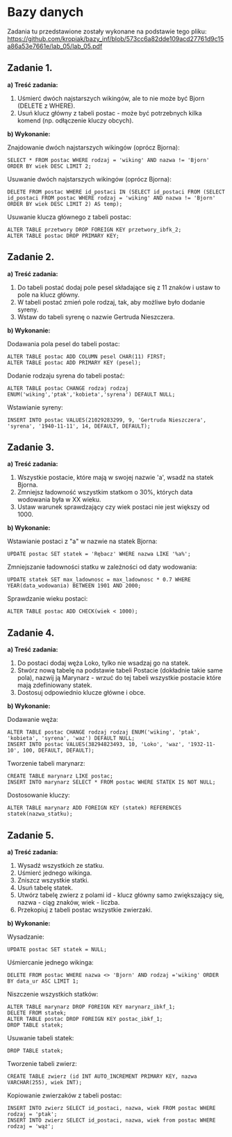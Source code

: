 # Bazy danych
Zadania tu przedstawione zostały wykonane na podstawie tego pliku: 
https://github.com/kropiak/bazy_inf/blob/573cc6a82dde109acd27761d9c15a86a53e7661e/lab_05/lab_05.pdf

##  Zadanie 1.
**a) Treść zadania:**

1. Uśmierć dwóch najstarszych wikingów, ale to nie może być Bjorn (DELETE z WHERE).
2. Usuń klucz główny z tabeli postac - może być potrzebnych kilka komend (np. odłączenie kluczy
obcych).

**b) Wykonanie:**

Znajdowanie dwóch najstarszych wikingów (oprócz Bjorna):
~~~mysql
SELECT * FROM postac WHERE rodzaj = 'wiking' AND nazwa != 'Bjorn' ORDER BY wiek DESC LIMIT 2;
~~~
Usuwanie dwóch najstarszych wikingów (oprócz Bjorna):
~~~mysql
DELETE FROM postac WHERE id_postaci IN (SELECT id_postaci FROM (SELECT id_postaci FROM postac WHERE rodzaj = 'wiking' AND nazwa != 'Bjorn' ORDER BY wiek DESC LIMIT 2) AS temp);
~~~
Usuwanie klucza głównego z tabeli postac:
~~~mysql
ALTER TABLE przetwory DROP FOREIGN KEY przetwory_ibfk_2;
ALTER TABLE postac DROP PRIMARY KEY;
~~~
## Zadanie 2.
**a) Treść zadania:**

1. Do tabeli postać dodaj pole pesel składające się z 11 znaków i ustaw to pole na klucz główny.
2. W tabeli postać zmień pole rodzaj, tak, aby możliwe było dodanie syreny.
3. Wstaw do tabeli syrenę o nazwie Gertruda Nieszczera.

**b) Wykonanie:**

Dodawania pola pesel do tabeli postac:
~~~mysql
ALTER TABLE postac ADD COLUMN pesel CHAR(11) FIRST;
ALTER TABLE postac ADD PRIMARY KEY (pesel);
~~~
Dodanie rodzaju syrena do tabeli postać:
~~~mysql
ALTER TABLE postac CHANGE rodzaj rodzaj ENUM('wiking','ptak','kobieta','syrena') DEFAULT NULL;
~~~
Wstawianie syreny:
~~~mysql
INSERT INTO postac VALUES(21029283299, 9, 'Gertruda Nieszczera', 'syrena', '1940-11-11', 14, DEFAULT, DEFAULT);
~~~

## Zadanie 3.
**a) Treść zadania:**

1. Wszystkie postacie, które mają w swojej nazwie 'a', wsadź na statek Bjorna.
2. Zmniejsz ładowność wszystkim statkom o 30%, których data wodowania była w XX wieku.
3. Ustaw warunek sprawdzający czy wiek postaci nie jest większy od 1000.

**b) Wykonanie:**

Wstawianie postaci z "a" w nazwie na statek Bjorna:
~~~mysql
UPDATE postac SET statek = 'Rębacz' WHERE nazwa LIKE '%a%';
~~~
Zmniejszanie ładowności statku w zależności od daty wodowania:
~~~mysql
UPDATE statek SET max_ladownosc = max_ladownosc * 0.7 WHERE YEAR(data_wodowania) BETWEEN 1901 AND 2000;
~~~
Sprawdzanie wieku postaci:
~~~mysql
ALTER TABLE postac ADD CHECK(wiek < 1000);
~~~

## Zadanie 4.
**a) Treść zadania:**

1. Do postaci dodaj węża Loko, tylko nie wsadzaj go na statek.
2. Stwórz nową tabelę na podstawie tabeli Postacie (dokładnie takie same pola), nazwij ją Marynarz -
wrzuć do tej tabeli wszystkie postacie które mają zdefiniowany statek.
3. Dostosuj odpowiednio klucze główne i obce.

**b) Wykonanie:**

Dodawanie węża:
~~~mysql
ALTER TABLE postac CHANGE rodzaj rodzaj ENUM('wiking', 'ptak', 'kobieta', 'syrena', 'waz') DEFAULT NULL;
INSERT INTO postac VALUES(38294823493, 10, 'Loko', 'waz', '1932-11-10', 100, DEFAULT, DEFAULT);
~~~
Tworzenie tabeli marynarz:
~~~mysql
CREATE TABLE marynarz LIKE postac;
INSERT INTO marynarz SELECT * FROM postac WHERE STATEK IS NOT NULL;
~~~
Dostosowanie kluczy:
~~~mysql
ALTER TABLE marynarz ADD FOREIGN KEY (statek) REFERENCES statek(nazwa_statku);
~~~

## Zadanie 5.

**a) Treść zadania:**

1. Wysadź wszystkich ze statku.
2. Uśmierć jednego wikinga.
3. Zniszcz wszystkie statki.
4. Usuń tabelę statek.
5. Utwórz tabelę zwierz z polami id - klucz główny samo zwiększający się, nazwa - ciąg znaków, wiek -
liczba.
6. Przekopiuj z tabeli postac wszystkie zwierzaki.

**b) Wykonanie:**

Wysadzanie:
~~~mysql
UPDATE postac SET statek = NULL;
~~~
Uśmiercanie jednego wikinga:
~~~mysql
DELETE FROM postac WHERE nazwa <> 'Bjorn' AND rodzaj ='wiking' ORDER BY data_ur ASC LIMIT 1;
~~~
Niszczenie wszystkich statków:
~~~mysql
ALTER TABLE marynarz DROP FOREIGN KEY marynarz_ibkf_1;
DELETE FROM statek;
ALTER TABLE postac DROP FOREIGN KEY postac_ibkf_1;
DROP TABLE statek;
~~~
Usuwanie tabeli statek:
~~~mysql
DROP TABLE statek;
~~~~
Tworzenie tabeli zwierz:
~~~mysql
CREATE TABLE zwierz (id INT AUTO_INCREMENT PRIMARY KEY, nazwa VARCHAR(255), wiek INT);
~~~
Kopiowanie zwierzaków z tabeli postac:
~~~mysql
INSERT INTO zwierz SELECT id_postaci, nazwa, wiek FROM postac WHERE rodzaj = 'ptak';
INSERT INTO zwierz SELECT id_postaci, nazwa, wiek from postac WHERE rodzaj = 'wąż';
~~~
